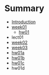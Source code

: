# Summary

* [Introduction](README.md)
* [week01](week01/week01.md)
   * [hw01](week01/hw01.md)
* lect01
* [week02](week02/week02.md)
* [week03](week03/week03.md)
* [hw01a](week01/hw01/hw01a.md)
* [hw01b](week01/hw01/hw01b.md)
* [hw01c](week01/hw01/hw01c.md)
* hw01d

